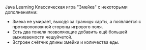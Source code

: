 Java Learning
Классическая игра "Змейка" с некоторыми дополнениями:
- Змека не умирает, выходя за границы карты, а появляется с противоположной стороны игрового поля.
- Есть два тонеля позволяющие добавить ещё большей выживаемости чешуйчетой.
- Встроен счётчик длины змейки и количества еды.

